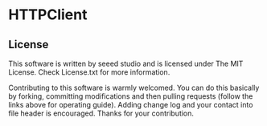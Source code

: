 # HTTPClient

## **License**

This software is written by seeed studio and is licensed under The MIT License. Check License.txt for more information.

Contributing to this software is warmly welcomed. You can do this basically by forking, committing modifications and then pulling requests (follow the links above for operating guide). Adding change log and your contact into file header is encouraged. Thanks for your contribution.

